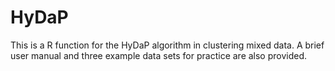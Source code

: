 # HyDaP
This is a R function for the HyDaP algorithm in clustering mixed data. A brief user manual and three example data sets for practice are also provided.

